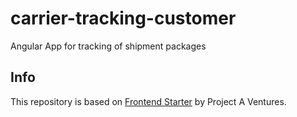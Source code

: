 # carrier-tracking-customer
Angular App for tracking of shipment packages


## Info
This repository is based on [Frontend Starter](https://github.com/project-a/frontend-starter) by Project A Ventures.
